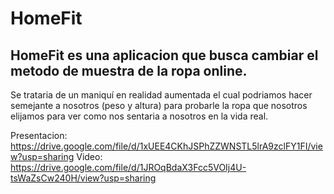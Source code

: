 # HomeFit
## HomeFit es una aplicacion que busca cambiar el metodo de muestra de la ropa online.
Se trataria de un maniquí en realidad aumentada el cual podriamos hacer semejante a nosotros (peso y altura) para probarle la ropa que nosotros elijamos para ver como nos sentaria a nosotros en la vida real.

Presentacion: https://drive.google.com/file/d/1xUEE4CKhJSPhZZWNSTL5lrA9zclFY1FI/view?usp=sharing
Video: https://drive.google.com/file/d/1JROqBdaX3Fcc5VOIj4U-tsWaZsCw240H/view?usp=sharing
